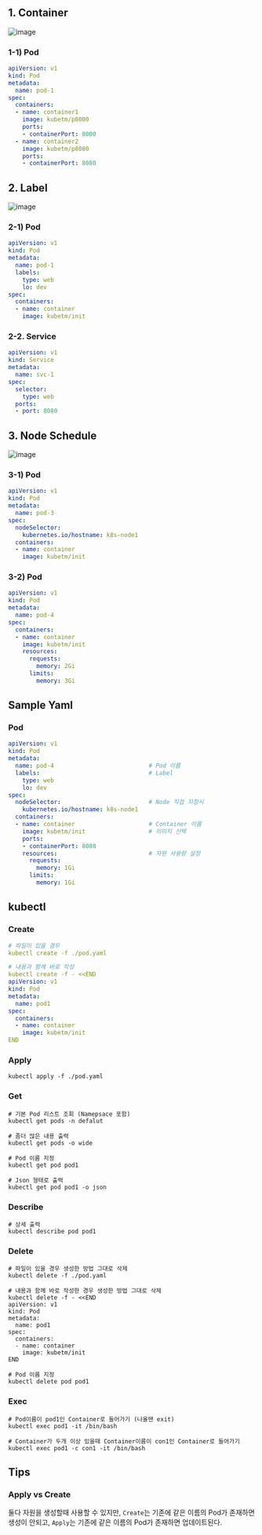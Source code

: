## 1. Container
![image](https://github.com/haeyonghahn/k8s-beginner/assets/31242766/8ad63412-906c-4bec-9d0f-6ea2374743c9)

### 1-1) Pod
```yml
apiVersion: v1
kind: Pod
metadata:
  name: pod-1
spec:
  containers:
  - name: container1
    image: kubetm/p8000
    ports:
    - containerPort: 8000
  - name: container2
    image: kubetm/p8080
    ports:
    - containerPort: 8080
```

## 2. Label
![image](https://github.com/haeyonghahn/k8s-beginner/assets/31242766/b971b299-b79f-4f2d-b7f5-9530ca42da1b)

### 2-1) Pod
```yml
apiVersion: v1
kind: Pod
metadata:
  name: pod-1
  labels:
    type: web
    lo: dev
spec:
  containers:
  - name: container
    image: kubetm/init
```
### 2-2. Service
```yml
apiVersion: v1
kind: Service
metadata:
  name: svc-1
spec:
  selector:
    type: web
  ports:
  - port: 8080
```
## 3. Node Schedule
![image](https://github.com/haeyonghahn/k8s-beginner/assets/31242766/afaa8913-f7f3-41c1-bc8d-355e8dabaff8)

### 3-1) Pod
```yml
apiVersion: v1
kind: Pod
metadata:
  name: pod-3
spec:
  nodeSelector:
    kubernetes.io/hostname: k8s-node1
  containers:
  - name: container
    image: kubetm/init
```
### 3-2) Pod
```yml
apiVersion: v1
kind: Pod
metadata:
  name: pod-4
spec:
  containers:
  - name: container
    image: kubetm/init
    resources:
      requests:
        memory: 2Gi
      limits:
        memory: 3Gi
```

## Sample Yaml
### Pod
```yml
apiVersion: v1
kind: Pod
metadata:
  name: pod-4                           # Pod 이름
  labels:                               # Label 
    type: web                           
    lo: dev  
spec:
  nodeSelector:                         # Node 직접 지정시
    kubernetes.io/hostname: k8s-node1   
  containers:
  - name: container                     # Container 이름
    image: kubetm/init                  # 이미지 선택
    ports:
    - containerPort: 8080               
    resources:                          # 자원 사용량 설정
      requests:
        memory: 1Gi
      limits:
        memory: 1Gi
```

## kubectl
### Create
```yml
# 파일이 있을 경우
kubectl create -f ./pod.yaml

# 내용과 함께 바로 작성
kubectl create -f - <<END
apiVersion: v1
kind: Pod
metadata:
  name: pod1
spec:
  containers:
  - name: container
    image: kubetm/init
END
```
### Apply
```
kubectl apply -f ./pod.yaml
```
### Get
```
# 기본 Pod 리스트 조회 (Namepsace 포함)
kubectl get pods -n defalut

# 좀더 많은 내용 출력
kubectl get pods -o wide

# Pod 이름 지정
kubectl get pod pod1

# Json 형태로 출력
kubectl get pod pod1 -o json
```
### Describe
```
# 상세 출력
kubectl describe pod pod1
```
### Delete
```
# 파일이 있을 경우 생성한 방법 그대로 삭제
kubectl delete -f ./pod.yaml

# 내용과 함께 바로 작성한 경우 생성한 방법 그대로 삭제
kubectl delete -f - <<END
apiVersion: v1
kind: Pod
metadata:
  name: pod1
spec:
  containers:
  - name: container
    image: kubetm/init
END

# Pod 이름 지정
kubectl delete pod pod1
```
### Exec
```
# Pod이름이 pod1인 Container로 들어가기 (나올땐 exit)
kubectl exec pod1 -it /bin/bash

# Container가 두개 이상 있을때 Container이름이 con1인 Container로 들어가기 
kubectl exec pod1 -c con1 -it /bin/bash
```

## Tips
### Apply vs Create
둘다 자원을 생성할때 사용할 수 있지만, `Create`는 기존에 같은 이름의 Pod가 존재하면 생성이 안되고, `Apply`는 기존에 같은 이름의 Pod가 존재하면 업데이트된다.
